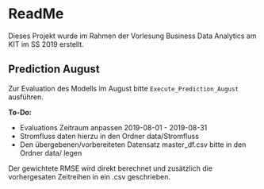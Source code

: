 # ReadMe

Dieses Projekt wurde im Rahmen der Vorlesung Business Data Analytics am KIT im SS 2019 erstellt. 

## Prediction August
Zur Evaluation des Modells im August bitte `Execute_Prediction_August` ausführen. 

**To-Do:**
- Evaluations Zeitraum anpassen 2019-08-01 - 2019-08-31
- Stromfluss daten hierzu in den Ordner data/Stromfluss 
- Den übergebenen/vorbereiteten Datensatz master_df.csv bitte in den Ordner data/ legen

Der gewichtete RMSE wird direkt berechnet und zusätzlich die vorhergesaten Zeitreihen in ein .csv geschrieben. 
